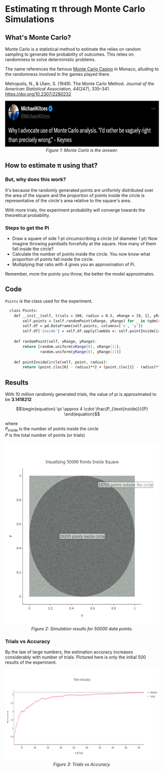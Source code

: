 
# Estimating π through Monte Carlo Simulations

## What's Monte Carlo?
Monte Carlo is a statistical method to estimate the relies on random sampling to generate the probability of outcomes. This relies on randomness to solve deterministic problems.

The name references the famous [Monte Carlo Casino](https://en.wikipedia.org/wiki/Monte_Carlo_Casino) in Monaco, alluding to the randomness involved in the games played there.

Metropolis, N., & Ulam, S. (1949). The Monte Carlo Method. *Journal of the American Statistical Association, 44*(247), 335–341. https://doi.org/10.2307/2280232

<p align="center">
  <img src="results/tweet.png" alt="Tweet" width="600" height="150">
  <br>
  <em>Figure 1: Monte Carlo is the answer.</em>
</p>

## How to estimate π using that?
### But, why does this work?
It's because the randomly generated points are uniformly distributed over the area of the square and the proportion of points inside the circle is representative of the circle's area relative to the square's area.

With more trials, the experiment probability will converge towards the theoretical probability.

### Steps to get the Pi

- Draw a square of side 1 pt circumscribing a circle (of diameter 1 pt)
Now imagine throwing paintballs forcefully at the square. How many of them fall inside the circle?
- Calculate the number of points inside the circle. You now know what proportion of points fall inside the circle.
- Multiplying that ratio with 4 gives you an approximation of Pi.

Remember, more the points you throw, the better the model approximates.

## Code

`Points` is the class used for the experiment.

```bash
  class Points:
    def __init__(self, trials = 100, radius = 0.5, xRange = [0, 1], yRange = [0, 1]):
        self.points = [self.randomPoint(xRange, yRange) for _ in tqdm(range(trials), desc='Generating Points')]
        self.df = pd.DataFrame(self.points, columns=['x', 'y'])
        self.df['inside'] = self.df.apply(lambda x: self.pointInsideCircle(x, radius), axis = 1)
    
    def randomPoint(self, xRange, yRange):
        return [random.uniform(xRange[0], xRange[1]),
                random.uniform(yRange[0], yRange[1])]
    
    def pointInsideCircle(self, point, radius):
        return (point.iloc[0] - radius)**2 + (point.iloc[1] - radius)**2 <= radius**2
```
## Results
With 10 million randomly generated trials, the value of pi is approximated to be __3.1418212__

$$\begin{equation}
\pi \approx 4 \cdot \frac{P_{\text{inside}}}{P}
\end{equation}$$

where <br> $P_{\text{inside}}$ is the number of points inside the circle
<br> $P$ is the total number of points (or trials)


<p align="center">
  <img src="results/simulation" alt="Simulations" width="600" height="600">
  <br>
  <em>Figure 2: Simulation results for 50000 data points.</em>
</p>

### Trials vs Accuracy
By the law of large numbers, the estimation accuracy increases considerably with number of trials. Pictured here is only the initial 500 results of the experiment.
<p align="center">
  <img src="results/trialsVsAccuracy" alt="Trials vs Accuracy" width="1000" height="300">
  <br>
  <em>Figure 3: Trials vs Accuracy.</em>
</p>









